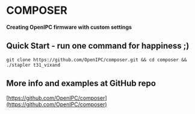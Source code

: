 # COMPOSER

**Creating OpenIPC firmware with custom settings**


## Quick Start - run one command for happiness ;)

```
git clone https://github.com/OpenIPC/composer.git && cd composer && ./stapler t31_vixand
```

## More info and examples at GitHub repo

[https://github.com/OpenIPC/composer](https://github.com/OpenIPC/composer)

